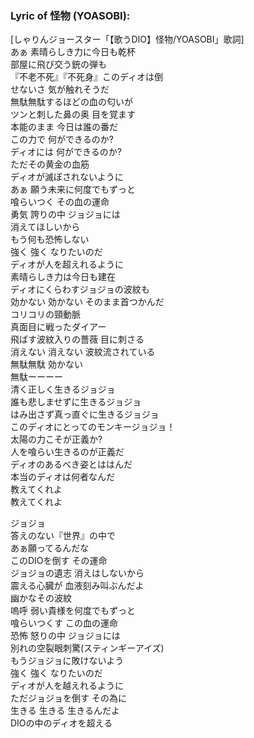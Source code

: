 <h3>Lyric of 怪物 (YOASOBI):</h3><p>[しゃりんジョースター「【歌うDIO】怪物/YOASOBI」歌詞]<br>あぁ 素晴らしき力に今日も乾杯<br>部屋に飛び交う銃の弾も<br>『不老不死』『不死身』このディオは倒<br>せないさ    気が触れそうだ<br>無駄無駄するほどの血の匂いが<br>ツンと刺した鼻の奥  目を覚ます<br>本能のまま  今日は誰の番だ<br>この力で     何ができるのか?<br>ディオには     何ができるのか?<br>ただその黄金の血筋<br>ディオが滅ぼされないように<br>あぁ     願う未来に何度でもずっと<br>喰らいつく    その血の運命<br>勇気    誇りの中    ジョジョには<br>消えてほしいから<br>もう何も恐怖しない<br>強く    強く    なりたいのだ<br>ディオが人を超えれるように<br>素晴らしき力は今日も建在<br>ディオにくらわすジョジョの波紋も<br>効かない    効かない   そのまま首つかんだ<br>コリコリの頸動脈<br>真面目に戦ったダイアー<br>飛ばす波紋入りの薔薇    目に刺さる<br>消えない    消えない    波紋流されている<br>無駄無駄    効かない<br>無駄ーーーー<br>清く正しく生きるジョジョ<br>誰も悲しませずに生きるジョジョ<br>はみ出さず真っ直ぐに生きるジョジョ<br>このディオにとってのモンキージョジョ！<br>太陽の力こそが正義か?<br>人を喰らい生きるのが正義だ<br>ディオのあるべき姿とははんだ<br>本当のディオは何者なんだ<br>教えてくれよ<br>教えてくれよ</p><p>ジョジョ<br>答えのない『世界』の中で<br>あぁ願ってるんだな<br>このDIOを倒す   その運命<br>ジョジョの遺志    消えはしないから<br>震える心臓が    血液刻み叫ぶんだよ<br>幽かなその波紋<br>嗚呼   弱い貴様を何度でもずっと<br>喰らいつくす   この血の運命<br>恐怖   怒りの中    ジョジョには<br>別れの空裂眼刺驚(スティンギーアイズ)<br>もうジョジョに敗けないよう<br>強く   強く   なりたいのだ<br>ディオが人を越えれるように<br>ただジョジョを倒す   その為に<br>生きる   生きる    生きるんだよ<br>DIOの中のディオを超える</p>